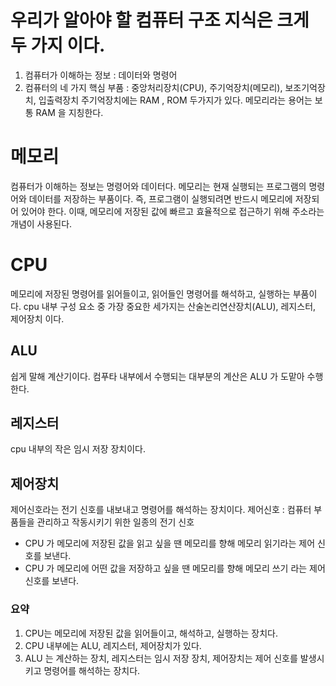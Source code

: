 # 우리가 알아야 할 컴퓨터 구조 지식은 크게 두 가지 이다.

1. 컴퓨터가 이해하는 정보 : 데이터와 명령어
2. 컴퓨터의 네 가지 핵심 부품 : 중앙처리장치(CPU), 주기억장치(메모리), 보조기억장치, 입출력장치
   주기억장치에는 RAM , ROM 두가지가 있다. 메모리라는 용어는 보통 RAM 을 지칭한다.

# 메모리

컴퓨터가 이해하는 정보는 명령어와 데이터다. 메모리는 현재 실행되는 프로그램의 명령어와 데이터를 저장하는 부품이다.
즉, 프로그램이 실행되려면 반드시 메모리에 저장되어 있어야 한다.
이때, 메모리에 저장된 값에 빠르고 효율적으로 접근하기 위해 주소라는 개념이 사용된다.

# CPU

메모리에 저장된 명령어를 읽어들이고, 읽어들인 명령어를 해석하고, 실행하는 부품이다.
cpu 내부 구성 요소 중 가장 중요한 세가지는 산술논리연산장치(ALU), 레지스터, 제어장치 이다.

## ALU

쉽게 말해 계산기이다. 컴푸타 내부에서 수행되는 대부분의 계산은 ALU 가 도맡아 수행한다.

## 레지스터

cpu 내부의 작은 임시 저장 장치이다.

## 제어장치

제어신호라는 전기 신호를 내보내고 명령어를 해석하는 장치이다.
제어신호 : 컴퓨터 부품들을 관리하고 작동시키기 위한 일종의 전기 신호

- CPU 가 메모리에 저장된 값을 읽고 싶을 땐 메모리를 향해 메모리 읽기라는 제어 신호를 보낸다.
- CPU 가 메모리에 어떤 값을 저장하고 싶을 땐 메모리를 향해 메모리 쓰기 라는 제어 신호를 보낸다.

### 요약

1. CPU는 메모리에 저장된 값을 읽어들이고, 해석하고, 실행하는 장치다.
2. CPU 내부에는 ALU, 레지스터, 제어장치가 있다.
3. ALU 는 계산하는 장치, 레지스터는 임시 저장 장치, 제어장치는 제어 신호를 발생시키고 명령어를 해석하는 장치다.
